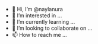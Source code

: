 - 👋 Hi, I’m @naylanura
- 👀 I’m interested in ...
- 🌱 I’m currently learning ...
- 💞️ I’m looking to collaborate on ...
- 📫 How to reach me ...

<!---
naylanura/naylanura is a ✨ special ✨ repository because its `README.md` (this file) appears on your GitHub profile.
You can click the Preview link to take a look at your changes.
--->
